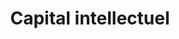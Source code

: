 ---
title: Capital intellectuel
longTitle: 'Capital intellectuel'
tags:
- gccommon
french:
- "[[Intellectual capital]]"
---
